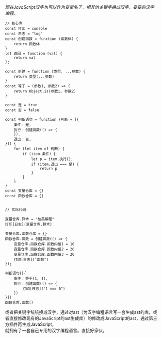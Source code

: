 _现在JavaScript汉字也可以作为变量名了，把其他关键字换成汉字，妥妥的汉字编程。_

```
// 核心库
const 打印 = console
const 日志 = "log"
const 创建函数 = function (函数体) {
    return 函数体
}
let 返回 = function (val) {
    return val
};

const 新建 = function (类型, ...参数) {
    return 类型(...参数)
}
const 等于 = (参数1, 参数2) => {
    return Object.is(参数1, 参数2)
}

const 是 = true
const 否 = false

const 判断语句 = function (判断 = [{
    条件: 是,
    执行: 创建函数(() => {
    }),
    退出: 否,
}]) {
    for (let item of 判断) {
        if (item.条件) {
            let p = item.执行();
            if (item.退出 === 是) {
                return p
            }
        }
    }
}
const 变量仓库 = {}
const 函数仓库 = {}


// 实际代码

变量仓库.算术 = "桂英编程"
打印[日志](变量仓库.算术)

变量仓库.函数仓库 = {}
函数仓库.函数 = 创建函数(() => {
    变量仓库.函数仓库.函数内值1 = 10
    变量仓库.函数仓库.函数内值2 = 20
    变量仓库.函数仓库.函数内值3 = 20
    打印[日志]("函数")
});

判断语句([{
    条件: 等于(1, 1),
    执行: 创建函数(() => {
        打印[日志]("1 === 0")
    })
}])
函数仓库.函数()

```

或者把关键字统统换成汉字，通过对ast（为汉字编程语言写一套生成ast的库，或者直接修改现有的JavaScript的ast生成库）的修改成JavaScript的ast，通过第三方插件再生成JavaScript。  
就拥有了一套自己专用的汉字编程语言。直接好家伙。
